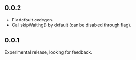 ## 0.0.2

- Fix default codegen.
- Call skipWaiting() by default (can be disabled through flag).

## 0.0.1

Experimental release, looking for feedback.
